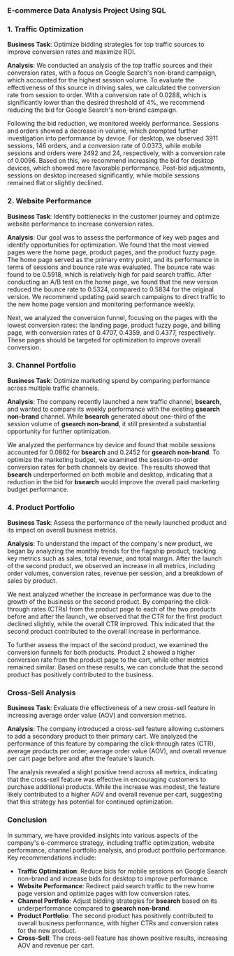 ### E-commerce Data Analysis Project Using SQL

### 1. ****Traffic Optimization****

**Business Task**: Optimize bidding strategies for top traffic sources to improve conversion rates and maximize ROI.

**Analysis**:
We conducted an analysis of the top traffic sources and their conversion rates, with a focus on Google Search's non-brand campaign, which accounted for the highest session volume. To evaluate the effectiveness of this source in driving sales, we calculated the conversion rate from session to order. With a conversion rate of 0.0288, which is significantly lower than the desired threshold of 4%, we recommend reducing the bid for Google Search's non-brand campaign.

Following the bid reduction, we monitored weekly performance. Sessions and orders showed a decrease in volume, which prompted further investigation into performance by device. For desktop, we observed 3911 sessions, 146 orders, and a conversion rate of 0.0373, while mobile sessions and orders were 2492 and 24, respectively, with a conversion rate of 0.0096. Based on this, we recommend increasing the bid for desktop devices, which showed more favorable performance. Post-bid adjustments, sessions on desktop increased significantly, while mobile sessions remained flat or slightly declined.

### 2. ****Website Performance****

**Business Task**: Identify bottlenecks in the customer journey and optimize website performance to increase conversion rates.

**Analysis**:
Our goal was to assess the performance of key web pages and identify opportunities for optimization. We found that the most viewed pages were the home page, product pages, and the product fuzzy page. The home page served as the primary entry point, and its performance in terms of sessions and bounce rate was evaluated. The bounce rate was found to be 0.5918, which is relatively high for paid search traffic. After conducting an A/B test on the home page, we found that the new version reduced the bounce rate to 0.5324, compared to 0.5834 for the original version. We recommend updating paid search campaigns to direct traffic to the new home page version and monitoring performance weekly.

Next, we analyzed the conversion funnel, focusing on the pages with the lowest conversion rates: the landing page, product fuzzy page, and billing page, with conversion rates of 0.4707, 0.4359, and 0.4377, respectively. These pages should be targeted for optimization to improve overall conversion.

### 3. ****Channel Portfolio****

**Business Task**: Optimize marketing spend by comparing performance across multiple traffic channels.

**Analysis**:
The company recently launched a new traffic channel, **bsearch**, and wanted to compare its weekly performance with the existing **gsearch non-brand** channel. While **bsearch** generated about one-third of the session volume of **gsearch non-brand**, it still presented a substantial opportunity for further optimization.

We analyzed the performance by device and found that mobile sessions accounted for 0.0862 for **bsearch** and 0.2452 for **gsearch non-brand**. To optimize the marketing budget, we examined the session-to-order conversion rates for both channels by device. The results showed that **bsearch** underperformed on both mobile and desktop, indicating that a reduction in the bid for **bsearch** would improve the overall paid marketing budget performance.

### 4. ****Product Portfolio****

**Business Task**: Assess the performance of the newly launched product and its impact on overall business metrics.

**Analysis**:
To understand the impact of the company's new product, we began by analyzing the monthly trends for the flagship product, tracking key metrics such as sales, total revenue, and total margin. After the launch of the second product, we observed an increase in all metrics, including order volumes, conversion rates, revenue per session, and a breakdown of sales by product.

We next analyzed whether the increase in performance was due to the growth of the business or the second product. By comparing the click-through rates (CTRs) from the product page to each of the two products before and after the launch, we observed that the CTR for the first product declined slightly, while the overall CTR improved. This indicated that the second product contributed to the overall increase in performance.

To further assess the impact of the second product, we examined the conversion funnels for both products. Product 2 showed a higher conversion rate from the product page to the cart, while other metrics remained similar. Based on these results, we can conclude that the second product has positively contributed to the business.

### Cross-Sell Analysis

**Business Task**: Evaluate the effectiveness of a new cross-sell feature in increasing average order value (AOV) and conversion metrics.

**Analysis**:
The company introduced a cross-sell feature allowing customers to add a secondary product to their primary cart. We analyzed the performance of this feature by comparing the click-through rates (CTR), average products per order, average order value (AOV), and overall revenue per cart page before and after the feature's launch.

The analysis revealed a slight positive trend across all metrics, indicating that the cross-sell feature was effective in encouraging customers to purchase additional products. While the increase was modest, the feature likely contributed to a higher AOV and overall revenue per cart, suggesting that this strategy has potential for continued optimization.

### Conclusion

In summary, we have provided insights into various aspects of the company's e-commerce strategy, including traffic optimization, website performance, channel portfolio analysis, and product portfolio performance. Key recommendations include:

* **Traffic Optimization**: Reduce bids for mobile sessions on Google Search non-brand and increase bids for desktop to improve performance.
* **Website Performance**: Redirect paid search traffic to the new home page version and optimize pages with low conversion rates.
* **Channel Portfolio**: Adjust bidding strategies for **bsearch** based on its underperformance compared to **gsearch non-brand**.
* **Product Portfolio**: The second product has positively contributed to overall business performance, with higher CTRs and conversion rates for the new product.
* **Cross-Sell**: The cross-sell feature has shown positive results, increasing AOV and revenue per cart.


